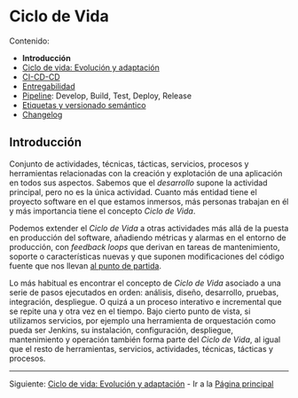 # Ciclo de Vida

Contenido:

- **Introducción**
- [Ciclo de vida: Evolución y adaptación](application-lifecicle/al-evolution-and-adaptation.md)
- [CI-CD-CD](application-lifecicle/al-cicdcd.md)
- [Entregabilidad](application-lifecicle/al-releaseability.md)
- [Pipeline](application-lifecicle/al-pipeline.md): Develop, Build, Test, Deploy, Release
- [Etiquetas y versionado semántico](application-lifecicle/al-semver.md)
- [Changelog](application-lifecicle/al-changelog.md)

## Introducción

Conjunto de actividades, técnicas, tácticas, servicios, procesos y herramientas relacionadas con la creación y explotación de una aplicación en todos sus aspectos. Sabemos que el _desarrollo_ supone la actividad principal, pero no es la única actividad. Cuanto más entidad tiene el proyecto software en el que estamos inmersos, más personas trabajan en él y más importancia tiene el concepto _Ciclo de Vida_.

Podemos extender el _Ciclo de Vida_ a otras actividades más allá de la puesta en producción del software, añadiendo métricas y alarmas en el entorno de producción, con _feedback loops_ que derivan en tareas de mantenimiento, soporte o características nuevas y que suponen modificaciones del código fuente que nos llevan [al punto de partida](#introducción).

Lo más habitual es encontrar el concepto de _Ciclo de Vida_ asociado a una serie de pasos ejecutados en orden: análisis, diseño, desarrollo, pruebas, integración, despliegue. O quizá a un proceso interativo e incremental que se repite una y otra vez en el tiempo. Bajo cierto punto de vista, si utilizamos servicios, por ejemplo una herramienta de orquestación como pueda ser Jenkins, su instalación, configuración, despliegue, mantenimiento y operación también forma parte del _Ciclo de Vida_, al igual que el resto de herramientas, servicios, actividades, técnicas, tácticas y procesos.

---

Siguiente: [Ciclo de vida: Evolución y adaptación](application-lifecicle/al-evolution-and-adaptation.md) - Ir a la [Página principal](toc.md)
